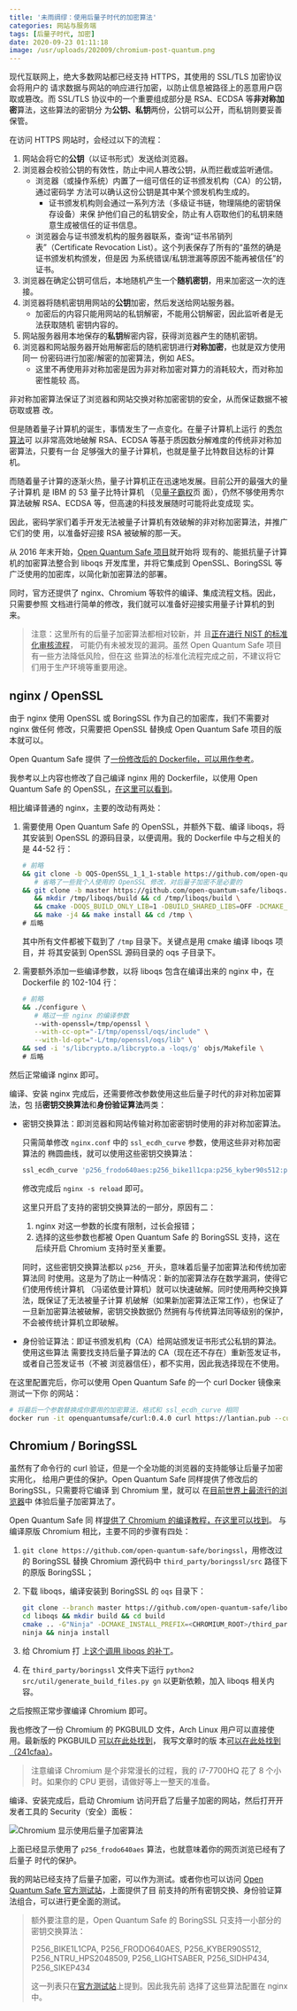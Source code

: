 ```yaml
---
title: '未雨绸缪：使用后量子时代的加密算法'
categories: 网站与服务端
tags: [后量子时代, 加密]
date: 2020-09-23 01:11:18
image: /usr/uploads/202009/chromium-post-quantum.png
---
```


现代互联网上，绝大多数网站都已经支持 HTTPS，其使用的 SSL/TLS 加密协议会将用户的
请求数据与网站的响应进行加密，以防止信息被路径上的恶意用户窃取或篡改。而 SSL/TLS
协议中的一个重要组成部分是 RSA、ECDSA 等**非对称加密**算法，这些算法的密钥分
为**公钥、私钥**两份，公钥可以公开，而私钥则要妥善保管。

在访问 HTTPS 网站时，会经过以下的流程：

1. 网站会将它的**公钥**（以证书形式）发送给浏览器。
2. 浏览器会校验公钥的有效性，防止中间人篡改公钥，从而拦截或监听通信。
   - 浏览器（或操作系统）内置了一组可信任的证书颁发机构（CA）的公钥，通过密码学
     方法可以确认这份公钥是其中某个颁发机构生成的。
     - 证书颁发机构则会通过一系列方法（多级证书链，物理隔绝的密钥保存设备）来保
       护他们自己的私钥安全，防止有人窃取他们的私钥来随意生成被信任的证书信息。
   - 浏览器会与证书颁发机构的服务器联系，查询“证书吊销列表”（Certificate
     Revocation List）。这个列表保存了所有的“虽然的确是证书颁发机构颁发，但是因
     为系统错误/私钥泄漏等原因不能再被信任”的证书。
3. 浏览器在确定公钥可信后，本地随机产生一个**随机密钥**，用来加密这一次的连接。
4. 浏览器将随机密钥用网站的**公钥**加密，然后发送给网站服务器。
   - 加密后的内容只能用网站的私钥解密，不能用公钥解密，因此监听者是无法获取随机
     密钥内容的。
5. 网站服务器用本地保存的**私钥**解密内容，获得浏览器产生的随机密钥。
6. 浏览器和网站服务器开始用解密后的随机密钥进行**对称加密**，也就是双方使用同一
   份密码进行加密/解密的加密算法，例如 AES。
   - 这里不再使用非对称加密是因为非对称加密对算力的消耗较大，而对称加密性能较
     高。

非对称加密算法保证了浏览器和网站交换对称加密密钥的安全，从而保证数据不被窃取或篡
改。

但是随着量子计算机的诞生，事情发生了一点变化。在量子计算机上运行
的[秀尔算法](https://zh.wikipedia.org/wiki/%E7%A7%80%E7%88%BE%E6%BC%94%E7%AE%97%E6%B3%95)可
以非常高效地破解 RSA、ECDSA 等基于质因数分解难度的传统非对称加密算法，只要有一台
足够强大的量子计算机，也就是量子比特数目达标的计算机。

而随着量子计算的逐渐火热，量子计算机正在迅速地发展。目前公开的最强大的量子计算机
是 IBM 的 53 量子比特计算机
（见[量子霸权](https://zh.wikipedia.org/wiki/%E9%87%8F%E5%AD%90%E9%9C%B8%E6%AC%8A)页
面），仍然不够使用秀尔算法破解 RSA、ECDSA 等，但高速的科技发展随时可能将此变成现
实。

因此，密码学家们着手开发无法被量子计算机有效破解的非对称加密算法，并推广它们的使
用，以准备好迎接 RSA 被破解的那一天。

从 2016 年末开始，[Open Quantum Safe 项目](https://openquantumsafe.org/)就开始将
现有的、能抵抗量子计算机的加密算法整合到 liboqs 开发库里，并将它集成到
OpenSSL、BoringSSL 等广泛使用的加密库，以简化新加密算法的部署。

同时，官方还提供了 nginx、Chromium 等软件的编译、集成流程文档。因此，只需要参照
文档进行简单的修改，我们就可以准备好迎接实用量子计算机的到来。

> 注意：这里所有的后量子加密算法都相对较新，并
> 且[正在进行 NIST 的标准化审核流程](https://csrc.nist.gov/Projects/post-quantum-cryptography/round-3-submissions)，
> 可能仍有未被发现的漏洞。虽然 Open Quantum Safe 项目有一些方法降低风险，但在这
> 些算法的标准化流程完成之前，不建议将它们用于生产环境等重要用途。

## nginx / OpenSSL

由于 nginx 使用 OpenSSL 或 BoringSSL 作为自己的加密库，我们不需要对 nginx 做任何
修改，只需要把 OpenSSL 替换成 Open Quantum Safe 项目的版本就可以。

Open Quantum Safe 提供
了[一份修改后的 Dockerfile，可以用作参考](https://github.com/open-quantum-safe/oqs-demos/tree/master/chromium)。

我参考以上内容也修改了自己编译 nginx 用的 Dockerfile，以使用 Open Quantum Safe
的
OpenSSL，[在这里可以看到](https://github.com/xddxdd/dockerfiles/blob/1195fb20a1dfcbcad0fa3c494fe7440841c35963/dockerfiles/nginx/template.Dockerfile)。

相比编译普通的 nginx，主要的改动有两处：

1. 需要使用 Open Quantum Safe 的 OpenSSL，并额外下载、编译 liboqs，将其安装到
   OpenSSL 的源码目录，以便调用。我的 Dockerfile 中与之相关的是 44-52 行：

   ```bash
   # 前略
   && git clone -b OQS-OpenSSL_1_1_1-stable https://github.com/open-quantum-safe/openssl.git \
      # 省略了一些我个人使用的 OpenSSL 修改，对后量子加密不是必要的
   && git clone -b master https://github.com/open-quantum-safe/liboqs.git \
      && mkdir /tmp/liboqs/build && cd /tmp/liboqs/build \
      && cmake -DOQS_BUILD_ONLY_LIB=1 -DBUILD_SHARED_LIBS=OFF -DCMAKE_INSTALL_PREFIX=/tmp/openssl/oqs .. \
      && make -j4 && make install && cd /tmp \
   # 后略
   ```

   其中所有文件都被下载到了 `/tmp` 目录下。关键点是用 cmake 编译 liboqs 项目，并
   将其安装到 OpenSSL 源码目录的 oqs 子目录下。

2. 需要额外添加一些编译参数，以将 liboqs 包含在编译出来的 nginx 中，在
   Dockerfile 的 102-104 行：

   ```bash
   # 前略
   && ./configure \
      # 略过一些 nginx 的编译参数
      --with-openssl=/tmp/openssl \
      --with-cc-opt="-I/tmp/openssl/oqs/include" \
      --with-ld-opt="-L/tmp/openssl/oqs/lib" \
   && sed -i 's/libcrypto.a/libcrypto.a -loqs/g' objs/Makefile \
   # 后略
   ```

然后正常编译 nginx 即可。

编译、安装 nginx 完成后，还需要修改参数使用这些后量子时代的非对称加密算法，包
括**密钥交换算法**和**身份验证算法**两类：

- 密钥交换算法：即浏览器和网站传输对称加密密钥时使用的非对称加密算法。

  只需简单修改 `nginx.conf` 中的 `ssl_ecdh_curve` 参数，使用这些非对称加密算法的
  椭圆曲线，就可以使用这些密钥交换算法：

  ```bash
  ssl_ecdh_curve 'p256_frodo640aes:p256_bike1l1cpa:p256_kyber90s512:p256_ntru_hps2048509:p256_lightsaber:p256_sidhp434:p256_sikep434:prime256v1:secp384r1:secp521r1';
  ```

  修改完成后 `nginx -s reload` 即可。

  这里只开启了支持的密钥交换算法的一部分，原因有二：

  1. nginx 对这一参数的长度有限制，过长会报错；
  2. 选择的这些参数也都被 Open Quantum Safe 的 BoringSSL 支持，这在后续开启
     Chromium 支持时至关重要。

  同时，这些密钥交换算法都以 `p256_` 开头，意味着后量子加密算法和传统加密算法同
  时使用。这是为了防止一种情况：新的加密算法存在数学漏洞，使得它们使用传统计算机
  （冯诺依曼计算机）就可以快速破解。同时使用两种交换算法，既保证了无法被量子计算
  机破解（如果新加密算法正常工作），也保证了一旦新加密算法被破解，密钥交换数据仍
  然拥有与传统算法同等级别的保护，不会被传统计算机立即破解。

- 身份验证算法：即证书颁发机构（CA）给网站颁发证书形式公私钥的算法。使用这些算法
  需要找支持后量子算法的 CA（现在还不存在）重新签发证书，或者自己签发证书（不被
  浏览器信任），都不实用，因此我选择现在不使用。

在这里配置完后，你可以使用 Open Quantum Safe 的一个 curl Docker 镜像来测试一下你
的网站：

```bash
# 将最后一个参数替换成你要用的加密算法，格式和 ssl_ecdh_curve 相同
docker run -it openquantumsafe/curl:0.4.0 curl https://lantian.pub --curves p256_frodo640aes
```

## Chromium / BoringSSL

虽然有了命令行的 curl 验证，但是一个全功能的浏览器的支持能够让后量子加密实用化，
给用户更佳的保护。Open Quantum Safe 同样提供了修改后的 BoringSSL，只需要将它编译
到 Chromium 里，就可以
在[目前世界上最流行的浏览器](https://gs.statcounter.com/browser-market-share)中
体验后量子加密算法了。

Open Quantum Safe 同
样[提供了 Chromium 的编译教程，在这里可以找到](https://github.com/open-quantum-safe/oqs-demos/tree/master/chromium)。
与编译原版 Chromium 相比，主要不同的步骤有四处：

1. `git clone https://github.com/open-quantum-safe/boringssl`，用修改过的
   BoringSSL 替换 Chromium 源代码中 `third_party/boringssl/src` 路径下的原版
   BoringSSL；
2. 下载 liboqs，编译安装到 BoringSSL 的 `oqs` 目录下：

   ```bash
   git clone --branch master https://github.com/open-quantum-safe/liboqs.git
   cd liboqs && mkdir build && cd build
   cmake .. -G"Ninja" -DCMAKE_INSTALL_PREFIX=<CHROMIUM_ROOT>/third_party/boringssl/src/oqs -DOQS_USE_OPENSSL=OFF
   ninja && ninja install
   ```

3. 给 Chromium 打
   上[这个调用 liboqs 的补丁](https://github.com/open-quantum-safe/oqs-demos/raw/master/chromium/oqs-mods.patch)。
4. 在 `third_party/boringssl` 文件夹下运行
   `python2 src/util/generate_build_files.py gn` 以更新依赖，加入 liboqs 相关内
   容。

之后按照正常步骤编译 Chromium 即可。

我也修改了一份 Chromium 的 PKGBUILD 文件，Arch Linux 用户可以直接使用。最新版的
PKGBUILD
[可以在此处找到](https://github.com/xddxdd/pkgbuild/tree/master/chromium-vaapi-oqs)，
我写文章时的版
本[可以在此处找到（241cfaa）](https://github.com/xddxdd/pkgbuild/tree/241cfaad1d4e0c245efdfb345d9245ef57a07c82/chromium-vaapi-oqs)。

> 注意编译 Chromium 是个非常漫长的过程，我的 i7-7700HQ 花了 8 个小时。如果你的
> CPU 更弱，请做好等上一整天的准备。

编译、安装完成后，启动 Chromium 访问开启了后量子加密的网站，然后打开开发者工具的
Security（安全）面板：

![Chromium 显示使用后量子加密算法](../../../../../../public/usr/uploads/202009/chromium-post-quantum.png)

上面已经显示使用了 `p256_frodo640aes` 算法，也就意味着你的网页浏览已经有了后量子
时代的保护。

我的网站已经支持了后量子加密，可以作为测试。或者你也可以访问
[Open Quantum Safe 官方测试站](https://test.openquantumsafe.org/)，上面提供了目
前支持的所有密钥交换、身份验证算法组合，可以进行更全面的测试。

> 额外要注意的是，Open Quantum Safe 的 BoringSSL 只支持一小部分的密钥交换算法：
>
> P256_BIKE1L1CPA, P256_FRODO640AES, P256_KYBER90S512, P256_NTRU_HPS2048509,
> P256_LIGHTSABER, P256_SIDHP434, P256_SIKEP434
>
> 这一列表只在[官方测试站](https://test.openquantumsafe.org/)上提到。因此我先前
> 选择了这些算法配置在 nginx 中。
